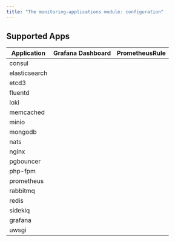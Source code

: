 ```yaml
---
title: "The monitoring-applications module: configuration"
---
```


<!-- SCHEMA -->

## Supported Apps

<!-- Start Apps -->
| **Application** | **Grafana Dashboard**               | **PrometheusRule**                  |
|-----------------|-------------------------------------|-------------------------------------|
| consul          |                                     |                                     |
| elasticsearch   | <span class="doc-checkmark"></span> |                                     |
| etcd3           | <span class="doc-checkmark"></span> |                                     |
| fluentd         |                                     |                                     |
| loki            | <span class="doc-checkmark"></span> |                                     |
| memcached       | <span class="doc-checkmark"></span> |                                     |
| minio           |                                     |                                     |
| mongodb         | <span class="doc-checkmark"></span> |                                     |
| nats            | <span class="doc-checkmark"></span> | <span class="doc-checkmark"></span> |
| nginx           |                                     |                                     |
| pgbouncer       | <span class="doc-checkmark"></span> |                                     |
| php-fpm         | <span class="doc-checkmark"></span> | <span class="doc-checkmark"></span> |
| prometheus      | <span class="doc-checkmark"></span> |                                     |
| rabbitmq        | <span class="doc-checkmark"></span> | <span class="doc-checkmark"></span> |
| redis           | <span class="doc-checkmark"></span> | <span class="doc-checkmark"></span> |
| sidekiq         | <span class="doc-checkmark"></span> |                                     |
| grafana         |                                     |                                     |
| uwsgi           | <span class="doc-checkmark"></span> |                                     |
<!-- End Apps -->
